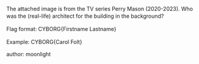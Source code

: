 The attached image is from the TV series Perry Mason (2020-2023). Who was the (real-life) architect for the building in the background?
ㅤ

Flag format: CYBORG{Firstname Lastname}
ㅤ

Example: CYBORG{Carol Folt}
ㅤ

author: moonlight
